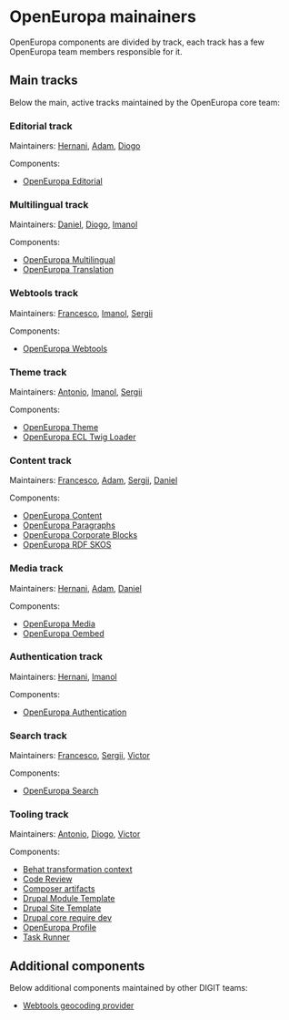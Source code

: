 # OpenEuropa mainainers

OpenEuropa components are divided by track, each track has a few OpenEuropa team members responsible for it.

## Main tracks

Below the main, active tracks maintained by the OpenEuropa core team:

### Editorial track

Maintainers: [Hernani](https://github.com/hernani), [Adam](https://github.com/nagyad), [Diogo](https://github.com/dxvargas)
  
Components:
- [OpenEuropa Editorial](https://github.com/openeuropa/oe_editorial)

### Multilingual track

Maintainers: [Daniel](https://github.com/upchuk), [Diogo](https://github.com/dxvargas), [Imanol](https://github.com/imanoleguskiza)

Components:
- [OpenEuropa Multilingual](https://github.com/openeuropa/oe_multilingual)
- [OpenEuropa Translation](https://github.com/openeuropa/oe_translation)

### Webtools track

Maintainers: [Francesco](https://github.com/brummbar), [Imanol](https://github.com/imanoleguskiza), [Sergii](https://github.com/sergepavle)

Components:
- [OpenEuropa Webtools](https://github.com/openeuropa/oe_webtools)

### Theme track

Maintainers: [Antonio](https://github.com/ademarco), [Imanol](https://github.com/imanoleguskiza), [Sergii](https://github.com/sergepavle)

Components:
- [OpenEuropa Theme](https://github.com/openeuropa/oe_theme)
- [OpenEuropa ECL Twig Loader](https://github.com/openeuropa/ecl-twig-loader)

### Content track

Maintainers: [Francesco](https://github.com/brummbar), [Adam](https://github.com/nagyad), [Sergii](https://github.com/sergepavle), [Daniel](https://github.com/upchuk)

Components:
- [OpenEuropa Content](https://github.com/openeuropa/oe_content)
- [OpenEuropa Paragraphs](https://github.com/openeuropa/oe_paragraphs)
- [OpenEuropa Corporate Blocks](https://github.com/openeuropa/oe_corporate_blocks)
- [OpenEuropa RDF SKOS](https://github.com/openeuropa/rdf_skos)

### Media track

Maintainers: [Hernani](https://github.com/hernani), [Adam](https://github.com/nagyad), [Daniel](https://github.com/upchuk)

Components:
- [OpenEuropa Media](https://github.com/openeuropa/oe_media)
- [OpenEuropa Oembed](https://github.com/openeuropa/oe_oembed)

### Authentication track

Maintainers: [Hernani](https://github.com/hernani), [Imanol](https://github.com/imanoleguskiza)

Components:
- [OpenEuropa Authentication](https://github.com/openeuropa/oe_authentication)

### Search track

Maintainers: [Francesco](https://github.com/brummbar), [Sergii](https://github.com/sergepavle), [Victor](https://github.com/voidtek)

Components:
- [OpenEuropa Search](https://github.com/openeuropa/oe_search)

### Tooling track

Maintainers: [Antonio](https://github.com/ademarco), [Diogo](https://github.com/dxvargas), [Victor](https://github.com/voidtek)

Components:
- [Behat transformation context](https://github.com/openeuropa/behat-transformation-context)
- [Code Review](https://github.com/openeuropa/code-review)
- [Composer artifacts](https://github.com/openeuropa/composer-artifacts)
- [Drupal Module Template](https://github.com/openeuropa/drupal-module-template)
- [Drupal Site Template](https://github.com/openeuropa/drupal-site-template)
- [Drupal core require dev](https://github.com/openeuropa/drupal-core-require-dev)
- [OpenEuropa Profile](https://github.com/openeuropa/oe_profile)
- [Task Runner](https://github.com/openeuropa/task-runner)

## Additional components

Below additional components maintained by other DIGIT teams:

- [Webtools geocoding provider](https://github.com/openeuropa/webtools-geocoding-provider)


[1]: http://www.php-fig.org
[2]: http://www.phptherightway.com
[3]: https://packagist.org/packages/openeuropa/
[4]: https://joinup.ec.europa.eu/page/eupl-text-11-12
